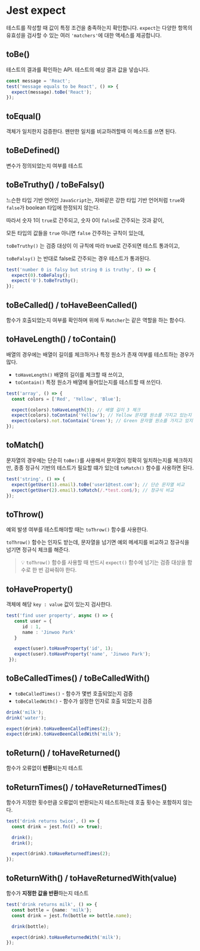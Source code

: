 # Jest expect

테스트를 작성할 때 값이 특정 조건을 충족하는지 확인합니다. `expect`는 다양한 항목의 유효성을 검사할 수 있는 여러 `'matchers'`에 대한 액세스를 제공합니다.

## toBe()

테스트의 결과를 확인하는 API. 테스트의 예상 결과 값을 넣습니다.

```ts
const message = 'React';
test('message equals to be React', () => {
  expect(message).toBe('React');
});
```

## toEqual()

객체가 일치한지 검증한다. 왠만한 일치를 비교하려할때 이 메소드를 쓰면 된다.

## toBeDefined()

변수가 정의되었는지 여부를 테스트

## toBeTruthy() / toBeFalsy()

느슨한 타입 기반 언어인 `JavaScript`는, 자바같은 강한 타입 기반 언어처럼 `true`와 `false`가 boolean 타입에 한정되지 않는다.

따라서 숫자 1이 `true`로 간주되고, 숫자 0이 `false`로 간주되는 것과 같이,

모든 타입의 값들을 `true` 아니면 `false` 간주하는 규칙이 있는데,

`toBeTruthy()` 는 검증 대상이 이 규칙에 따라 true로 간주되면 테스트 통과이고,

`toBeFalsy()` 는 반대로 false로 간주되는 경우 테스트가 통과된다.

```ts
test('number 0 is falsy but string 0 is truthy', () => {
  expect(0).toBeFalsy();
  expect('0').toBeTruthy();
});
```

## toBeCalled() / toHaveBeenCalled()

함수가 호출되었는지 여부를 확인하며 위에 두 `Matcher`는 같은 역할을 하는 함수다.

## toHaveLength() / toContain()

배열의 경우에는 배열이 길이를 체크하거나 특정 원소가 존재 여부를 테스트하는 경우가 많다.

- `toHaveLength()` 배열의 길이를 체크할 때 쓰이고,
- `toContain()` 특정 원소가 배열에 들어있는지를 테스트할 때 쓰인다.

```ts
test('array', () => {
  const colors = ['Red', 'Yellow', 'Blue'];

  expect(colors).toHaveLength(3); // 배열 길이 3 체크
  expect(colors).toContain('Yellow'); // Yellow 문자열 원소를 가지고 있는지 체크
  expect(colors).not.toContain('Green'); // Green 문자열 원소를 가지고 있지 않은지 체크
});
```

## toMatch()

문자열의 경우에는 단순히 `toBe()`를 사용해서 문자열이 정확히 일치하는지를 체크하지만,
종종 정규식 기반의 테스트가 필요할 떄가 있는데 `toMatch()` 함수를 사용하면 된다.

```ts
test('string', () => {
  expect(getUser(1).email).toBe('user1@test.com'); // 단순 문자열 비교
  expect(getUser(2).email).toMatch(/.*test.com$/); // 정규식 비교
});
```

## toThrow()

예외 발생 여부를 테스트해야할 때는 `toThrow()` 함수를 사용한다.

`toThrow()` 함수는 인자도 받는데, 문자열을 넘기면 예외 메세지를 비교하고 정규식을 넘기면 정규식 체크를 해준다.

> 💡 `toThrow()` 함수를 사용할 때 반드시 `expect()` 함수에 넘기는 검증 대상을 함수로 한 번 감싸줘야 한다.

## toHaveProperty()

객체에 해당 `key : value` 값이 있는지 검사한다.

```ts
test('find user property', async () => {
   const user = {
      id : 1,
      name : 'Jinwoo Park'
   }

   expect(user).toHaveProperty('id', 1);
   expect(user).toHaveProperty('name', 'Jinwoo Park');
 });
```

## toBeCalledTimes() / toBeCalledWith()

- `toBeCalledTimes()` - 함수가 몇번 호출되었는지 검증
- `toBeCalledWith()` - 함수가 설정한 인자로 호출 되었는지 검증

```ts
drink('milk');
drink('water');

expect(drink).toHaveBeenCalledTimes(2);
expect(drink).toHaveBeenCalledWith('milk');
```

## toReturn() / toHaveReturned()

함수가 오류없이 **반환**되는지 테스트

## toReturnTimes() / toHaveReturnedTimes()

함수가 지정한 횟수만큼 오류없이 반환되는지 테스트하는데 호출 횟수는 포함하지 않는다.

```ts
test('drink returns twice', () => {
  const drink = jest.fn(() => true);

  drink();
  drink();

  expect(drink).toHaveReturnedTimes(2);
});
```

## toReturnWith() / toHaveReturnedWith(value)

함수가 **지정한 값을 반환**하는지 테스트

```ts
test('drink returns milk', () => {
  const bottle = {name: 'milk'};
  const drink = jest.fn(bottle => bottle.name);

  drink(bottle);

  expect(drink).toHaveReturnedWith('milk');
});
```
